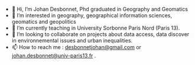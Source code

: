 - 👋 Hi, I’m Johan Desbonnet, Phd graduated in Geography and Geomatics
- 👀 I’m interested in geography, geographical information sciences, geomatics and geopolitics
- 🌱 I’m currently teaching in University Sorbonne Paris Nord (Paris 13).
- 💞️ I’m looking to collaborate on projects about data access, data discover in environnemental issues and urban inequalities.
- 📫 How to reach me : desbonnetjohan@gmail.com or johan.desbonnet@univ-paris13.fr
.
<!---
jdesbo92/jdesbo92 is a ✨ special ✨ repository because its `README.md` (this file) appears on your GitHub profile.
You can click the Preview link to take a look at your changes.
--->
